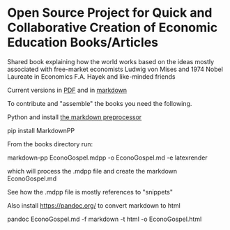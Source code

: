 # Open Source Project for Quick and Collaborative Creation of Economic Education Books/Articles

Shared book explaining how the world works based on the ideas mostly associated with free-market economists Ludwig von Mises and 1974 Nobel Laureate in Economics F.A. Hayek and like-minded friends


Current versions in <a href="./books/EconoGospel.pdf" target="_blank">PDF</a> and in <a href="./books/Econogospel.md" target="_blank">markdown</a>



To contribute and "assemble" the books you need the following.

Python and install [the markdown preprocessor](https://github.com/jreese/markdown-pp)

pip install MarkdownPP

From the books directory run:

markdown-pp EconoGospel.mdpp -o EconoGospel.md -e latexrender

which will process the .mdpp file and create the markdown EconoGospel.md

See how the .mdpp file is mostly references to "snippets"

Also install https://pandoc.org/  to convert markdown to html

pandoc EconoGospel.md -f markdown -t html -o EconoGospel.html





